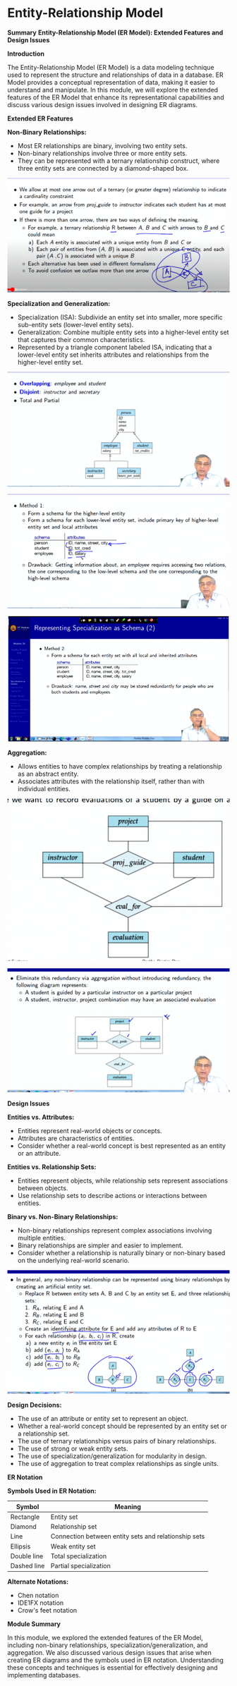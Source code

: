 # Entity-Relationship Model 

**Summary**
**Entity-Relationship Model (ER Model): Extended Features and Design Issues**

**Introduction**

The Entity-Relationship Model (ER Model) is a data modeling technique used to represent the structure and relationships of data in a database. ER Model provides a conceptual representation of data, making it easier to understand and manipulate. In this module, we will explore the extended features of the ER Model that enhance its representational capabilities and discuss various design issues involved in designing ER diagrams.

**Extended ER Features**

**Non-Binary Relationships:**

* Most ER relationships are binary, involving two entity sets.
* Non-binary relationships involve three or more entity sets.
* They can be represented with a ternary relationship construct, where three entity sets are connected by a diamond-shaped box.

![1719168977968](image/Lecture4.5-Entity-RelationshipModel3_annotated/1719168977968.png)

**Specialization and Generalization:**

* Specialization (ISA): Subdivide an entity set into smaller, more specific sub-entity sets (lower-level entity sets).
* Generalization: Combine multiple entity sets into a higher-level entity set that captures their common characteristics.
* Represented by a triangle component labeled ISA, indicating that a lower-level entity set inherits attributes and relationships from the higher-level entity set.

![1719169276137](image/Lecture4.5-Entity-RelationshipModel3_annotated/1719169276137.png)


![1719169538568](image/Lecture4.5-Entity-RelationshipModel3_annotated/1719169538568.png)


![1719169762179](image/Lecture4.5-Entity-RelationshipModel3_annotated/1719169762179.png)


**Aggregation:**

* Allows entities to have complex relationships by treating a relationship as an abstract entity.
* Associates attributes with the relationship itself, rather than with individual entities.

![1719170109511](image/Lecture4.5-Entity-RelationshipModel3_annotated/1719170109511.png)

![1719170232708](image/Lecture4.5-Entity-RelationshipModel3_annotated/1719170232708.png)

**Design Issues**

**Entities vs. Attributes:**

* Entities represent real-world objects or concepts.
* Attributes are characteristics of entities.
* Consider whether a real-world concept is best represented as an entity or an attribute.

**Entities vs. Relationship Sets:**

* Entities represent objects, while relationship sets represent associations between objects.
* Use relationship sets to describe actions or interactions between entities.

**Binary vs. Non-Binary Relationships:**

* Non-binary relationships represent complex associations involving multiple entities.
* Binary relationships are simpler and easier to implement.
* Consider whether a relationship is naturally binary or non-binary based on the underlying real-world scenario.

![1719171012869](image/Lecture4.5-Entity-RelationshipModel3_annotated/1719171012869.png)

**Design Decisions:**

* The use of an attribute or entity set to represent an object.
* Whether a real-world concept should be represented by an entity set or a relationship set.
* The use of ternary relationships versus pairs of binary relationships.
* The use of strong or weak entity sets.
* The use of specialization/generalization for modularity in design.
* The use of aggregation to treat complex relationships as single units.

**ER Notation**

**Symbols Used in ER Notation:**

| Symbol      | Meaning                                              |
| ----------- | ---------------------------------------------------- |
| Rectangle   | Entity set                                           |
| Diamond     | Relationship set                                     |
| Line        | Connection between entity sets and relationship sets |
| Ellipsis    | Weak entity set                                      |
| Double line | Total specialization                                 |
| Dashed line | Partial specialization                               |

**Alternate Notations:**

* Chen notation
* IDE1FX notation
* Crow's feet notation

**Module Summary**

In this module, we explored the extended features of the ER Model, including non-binary relationships, specialization/generalization, and aggregation. We also discussed various design issues that arise when creating ER diagrams and the symbols used in ER notation. Understanding these concepts and techniques is essential for effectively designing and implementing databases.

